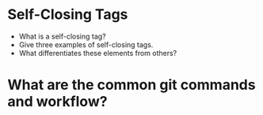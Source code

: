 # Self-Closing Tags

* What is a self-closing tag?
* Give three examples of self-closing tags.
* What differentiates these elements from others?

# What are the common git commands and workflow?
